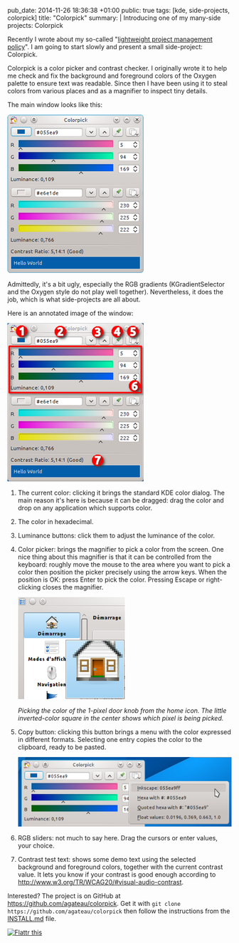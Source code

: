 pub_date: 2014-11-26 18:36:38 +01:00
public: true
tags: [kde, side-projects, colorpick]
title: "Colorpick"
summary: |
    Introducing one of my many-side projects: Colorpick

Recently I wrote about my so-called "[lightweight project management policy][lpmp]". I am going to start slowly and present a small side-project: Colorpick.

Colorpick is a color picker and contrast checker. I originally wrote it to help me check and fix the background and foreground colors of the Oxygen palette to ensure text was readable. Since then I have been using it to steal colors from various places and as a magnifier to inspect tiny details.

The main window looks like this:

![Main Window](mainwindow.png)

Admittedly, it's a bit ugly, especially the RGB gradients (KGradientSelector and the Oxygen style do not play well together). Nevertheless, it does the job, which is what side-projects are all about.

Here is an annotated image of the window:

![Annotated Window](annotated.png)

1. The current color: clicking it brings the standard KDE color dialog. The main reason it's here is because it can be dragged: drag the color and drop on any application which supports color.

2. The color in hexadecimal.

3. Luminance buttons: click them to adjust the luminance of the color.

4. Color picker: brings the magnifier to pick a color from the screen. One nice thing about this magnifier is that it can be controlled from the keyboard: roughly move the mouse to the area where you want to pick a color then position the picker precisely using the arrow keys. When the position is OK: press Enter to pick the color. Pressing Escape or right-clicking closes the magnifier.

    ![Magnifier](magnifier.png)

    _Picking the color of the 1-pixel door knob from the home icon. The little inverted-color square in the center shows which pixel is being picked._

5. Copy button: clicking this button brings a menu with the color expressed in different formats. Selecting one entry copies the color to the clipboard, ready to be pasted.

    ![Copy menu](copy-menu.png)

6. RGB sliders: not much to say here. Drag the cursors or enter values, your choice.

7. Contrast test text: shows some demo text using the selected background and foreground colors, together with the current contrast value. It lets you know if your contrast is good enough according to <http://www.w3.org/TR/WCAG20/#visual-audio-contrast>.

Interested? The project is on GitHub at <https://github.com/agateau/colorpick>. Get it with `git clone https://github.com/agateau/colorpick` then follow the instructions from the [INSTALL.md][] file.

[lpmp]:  http://agateau.com/2014/lightweight-project-management
[INSTALL.md]: https://github.com/agateau/colorpick/blob/master/INSTALL.md

<a href="https://flattr.com/submit/auto?url=http%3A%2F%2Fagateau.com%2F2014%2Fcolorpick&user_id=agateau&description=Introducing+one+of+my+many-side+projects%3A+Colorpick&title=Colorpick">
<img src="https://api.flattr.com/button/flattr-badge-large.png" alt="Flattr this" border="0">
</a>
